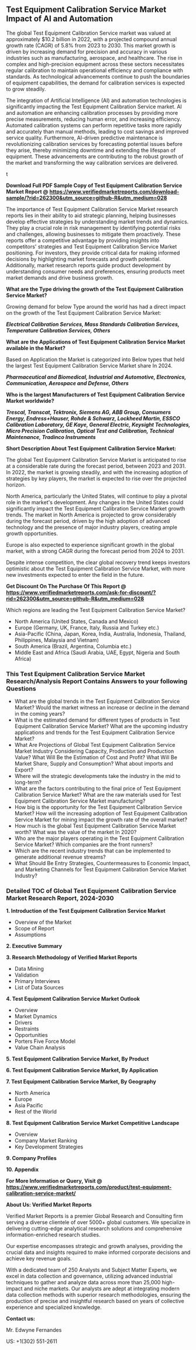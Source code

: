 <h2>Test Equipment Calibration Service Market Impact of AI and Automation</h2><p>The global Test Equipment Calibration Service market was valued at approximately $10.2 billion in 2022, with a projected compound annual growth rate (CAGR) of 5.8% from 2023 to 2030. This market growth is driven by increasing demand for precision and accuracy in various industries such as manufacturing, aerospace, and healthcare. The rise in complex and high-precision equipment across these sectors necessitates regular calibration to maintain operational efficiency and compliance with standards. As technological advancements continue to push the boundaries of equipment capabilities, the demand for calibration services is expected to grow steadily.</p><p>The integration of Artificial Intelligence (AI) and automation technologies is significantly impacting the Test Equipment Calibration Service market. AI and automation are enhancing calibration processes by providing more precise measurements, reducing human error, and increasing efficiency. Automated calibration systems can perform repetitive tasks more rapidly and accurately than manual methods, leading to cost savings and improved service quality. Furthermore, AI-driven predictive maintenance is revolutionizing calibration services by forecasting potential issues before they arise, thereby minimizing downtime and extending the lifespan of equipment. These advancements are contributing to the robust growth of the market and transforming the way calibration services are delivered.</p>t</p><p id="" class=""><strong>Download Full PDF Sample Copy of Test Equipment Calibration Service Market Report @ <a href="https://www.verifiedmarketreports.com/download-sample/?rid=262300&utm_source=github-R&utm_medium=028" target="_blank">https://www.verifiedmarketreports.com/download-sample/?rid=262300&utm_source=github-R&utm_medium=028</a></strong></p><p>The importance of&nbsp;Test Equipment Calibration Service Market research reports lies in their ability to aid strategic planning, helping businesses develop effective strategies by understanding market trends and dynamics. They play a crucial role in risk management by identifying potential risks and challenges, allowing businesses to mitigate them proactively. These reports offer a competitive advantage by providing insights into competitors' strategies and Test Equipment Calibration Service Market positioning. For investors, they provide critical data for making informed decisions by highlighting market forecasts and growth potential. Additionally, market research reports guide product development by understanding consumer needs and preferences, ensuring products meet market demands and drive business growth.</p><p><strong>What are the&nbsp;Type driving the growth of the Test Equipment Calibration Service Market?</strong></p><p id="" class="">Growing demand for below Type around the world has had a direct impact on the growth of the Test Equipment Calibration Service Market:</p><em><strong>Electrical Calibration Services, Mass Standards Calibration Services, Temperature Calibration Services, Others</strong></em></p><strong>What are the&nbsp;Applications&nbsp;of Test Equipment Calibration Service Market available in the Market?</strong></p><p id="" class="">Based on Application the Market is categorized into Below types that held the largest Test Equipment Calibration Service Market share In 2024.</p><em><strong>Pharmaceutical and Biomedical, Industrial and Automotive, Electronics, Communication, Aerospace and Defense, Others</strong></em></p><strong>Who is the largest Manufacturers of Test Equipment Calibration Service Market worldwide?</strong></p><p><em><strong>Trescal, Transcat, Tektronix, Siemens AG, ABB Group, Consumers Energy, Endress+Hauser, Rohde & Schwarz, Lockheed Martin, ESSCO Calibration Laboratory, GE Kaye, General Electric, Keysight Technologies, Micro Precision Calibration, Optical Test and Calibration, Technical Maintenance, Tradinco Instruments</strong></em></p><p id="" class=""><strong>Short Description About Test Equipment Calibration Service Market:</strong></p><p>The global Test Equipment Calibration Service Market is anticipated to rise at a considerable rate during the forecast period, between 2023 and 2031. In 2022, the market is growing steadily, and with the increasing adoption of strategies by key players, the market is expected to rise over the projected horizon.</p><p>North America, particularly the United States, will continue to play a pivotal role in the market's development. Any changes in the United States could significantly impact the Test Equipment Calibration Service Market growth trends. The market in North America is projected to grow considerably during the forecast period, driven by the high adoption of advanced technology and the presence of major industry players, creating ample growth opportunities.</p><p>Europe is also expected to experience significant growth in the global market, with a strong CAGR during the forecast period from 2024 to 2031.</p><p>Despite intense competition, the clear global recovery trend keeps investors optimistic about the Test Equipment Calibration Service Market, with more new investments expected to enter the field in the future.</p><p id="" class=""><strong>Get Discount On The Purchase Of This Report @ <a href="https://www.verifiedmarketreports.com/ask-for-discount/?rid=262300&utm_source=github-R&utm_medium=028" target="_blank">https://www.verifiedmarketreports.com/ask-for-discount/?rid=262300&utm_source=github-R&utm_medium=028</a></strong></p>Which regions are leading the Test Equipment Calibration Service Market?</p><ul><li>North America (United States, Canada and Mexico)</li><li>Europe (Germany, UK, France, Italy, Russia and Turkey etc.)</li><li>Asia-Pacific (China, Japan, Korea, India, Australia, Indonesia, Thailand, Philippines, Malaysia and Vietnam)</li><li>South America (Brazil, Argentina, Columbia etc.)</li><li>Middle East and Africa (Saudi Arabia, UAE, Egypt, Nigeria and South Africa)</li></ul><h3 id="" class="">This Test Equipment Calibration Service Market Research/Analysis Report Contains Answers to your following Questions</h3><ul><li>What are the global trends in the Test Equipment Calibration Service Market? Would the market witness an increase or decline in the demand in the coming years?</li><li>What is the estimated demand for different types of products in Test Equipment Calibration Service Market? What are the upcoming industry applications and trends for the Test Equipment Calibration Service Market?</li><li>What Are Projections of Global Test Equipment Calibration Service Market Industry Considering Capacity, Production and Production Value? What Will Be the Estimation of Cost and Profit? What Will Be Market Share, Supply and Consumption? What about imports and Export?</li><li>Where will the strategic developments take the industry in the mid to long-term?</li><li>What are the factors contributing to the final price of Test Equipment Calibration Service Market? What are the raw materials used for Test Equipment Calibration Service Market manufacturing?</li><li>How big is the opportunity for the Test Equipment Calibration Service Market? How will the increasing adoption of Test Equipment Calibration Service Market for mining impact the growth rate of the overall market?</li><li>How much is the global Test Equipment Calibration Service Market worth? What was the value of the market In 2020?</li><li>Who are the major players operating in the Test Equipment Calibration Service Market? Which companies are the front runners?</li><li>Which are the recent industry trends that can be implemented to generate additional revenue streams?</li><li>What Should Be Entry Strategies, Countermeasures to Economic Impact, and Marketing Channels for Test Equipment Calibration Service Market Industry?</li></ul><h3 id="" class="">Detailed TOC of Global Test Equipment Calibration Service Market Research Report, 2024-2030</h3><p id="" class=""><strong>1. Introduction of the Test Equipment Calibration Service Market</strong></p><ul><li>Overview of the Market</li><li>Scope of Report</li><li>Assumptions</li></ul><p id="" class=""><strong>2. Executive Summary</strong></p><p id="" class=""><strong>3. Research Methodology of Verified Market Reports</strong></p><ul><li>Data Mining</li><li>Validation</li><li>Primary Interviews</li><li>List of Data Sources</li></ul><p id="" class=""><strong>4. Test Equipment Calibration Service Market Outlook</strong></p><ul><li>Overview</li><li>Market Dynamics</li><li>Drivers</li><li>Restraints</li><li>Opportunities</li><li>Porters Five Force Model</li><li>Value Chain Analysis</li></ul><p id="" class=""><strong>5. Test Equipment Calibration Service Market, By Product</strong></p><p id="" class=""><strong>6. Test Equipment Calibration Service Market, By Application</strong></p><p id="" class=""><strong>7. Test Equipment Calibration Service Market, By Geography</strong></p><ul><li>North America</li><li>Europe</li><li>Asia Pacific</li><li>Rest of the World</li></ul><p id="" class=""><strong>8. Test Equipment Calibration Service Market Competitive Landscape</strong></p><ul><li>Overview</li><li>Company Market Ranking</li><li>Key Development Strategies</li></ul><p id="" class=""><strong>9. Company Profiles</strong></p><p id="" class=""><strong>10. Appendix</strong></p><p id="" class=""><strong>For More Information or Query, Visit @ <a href="https://www.verifiedmarketreports.com/product/test-equipment-calibration-service-market/" target="_blank">https://www.verifiedmarketreports.com/product/test-equipment-calibration-service-market/</a></strong></p><p id="" class=""><strong>About Us: Verified Market Reports</strong></p><p id="" class="">Verified Market Reports is a premier Global Research and Consulting firm serving a diverse clientele of over 5000+ global customers. We specialize in delivering cutting-edge analytical research solutions and comprehensive information-enriched research studies.</p><p id="" class="">Our expertise encompasses strategic and growth analyses, providing the crucial data and insights required to make informed corporate decisions and achieve key revenue goals.</p><p id="" class="">With a dedicated team of 250 Analysts and Subject Matter Experts, we excel in data collection and governance, utilizing advanced industrial techniques to gather and analyze data across more than 25,000 high-impact and niche markets. Our analysts are adept at integrating modern data collection methods with superior research methodologies, ensuring the production of precise and insightful research based on years of collective experience and specialized knowledge.</p><p id="" class=""><strong>Contact us:</strong></p><p id="" class="">Mr. Edwyne Fernandes</p><p id="" class="">US: +1(302) 551-2611</p>